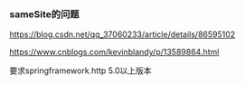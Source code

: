 ### sameSite的问题



https://blog.csdn.net/qq_37060233/article/details/86595102





https://www.cnblogs.com/kevinblandy/p/13589864.html





要求springframework.http 5.0以上版本